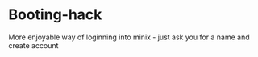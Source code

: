 # Booting-hack
More enjoyable way of loginning into minix - just ask you for a name and create account
